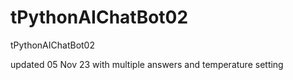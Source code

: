 # tPythonAIChatBot02
tPythonAIChatBot02

updated 05 Nov 23 with multiple answers and temperature setting
